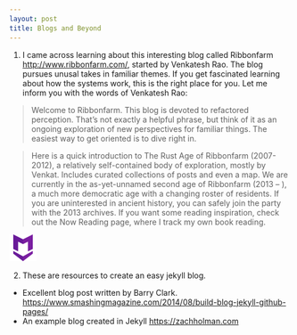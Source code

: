 ```yaml
---
layout: post
title: Blogs and Beyond
---
```


1. I came across learning about this interesting blog called Ribbonfarm <http://www.ribbonfarm.com/>, started by Venkatesh Rao. The blog pursues unusal takes in familiar themes. If you get fascinated learning about how the systems work, this is the right place for you. Let me inform you with the words of Venkatesh Rao: 


> Welcome to Ribbonfarm. This blog is devoted to refactored perception. That’s not exactly a helpful phrase, but think of it as an ongoing exploration of new perspectives for familiar things. The easiest way to get oriented is to dive right in.

> Here is a quick introduction to The Rust Age of Ribbonfarm (2007-2012), a relatively self-contained body of exploration,  mostly by Venkat. Includes curated collections of posts and even a map.
We are currently in the as-yet-unnamed second age of Ribbonfarm (2013 – ), a much more democratic age with a changing roster of residents. If you are uninterested in ancient history, you can safely join the party with the 2013 archives.
If you want some reading inspiration, check out the Now Reading page, where I track my own book reading.

![alt text](https://github.com/adam-p/markdown-here/raw/master/src/common/images/icon48.png "random image to see how image wroks in markdown")

2. These are resources to create an easy jekyll blog. 

* Excellent blog post written by Barry Clark. <https://www.smashingmagazine.com/2014/08/build-blog-jekyll-github-pages/> 
* An example blog created in Jekyll  <https://zachholman.com> 

 





